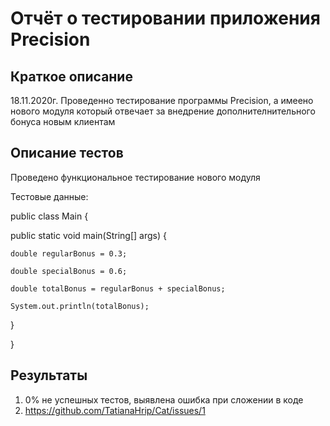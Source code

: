 # Отчёт о тестировании приложения Precision

## Краткое описание
  18.11.2020г.
 Проведенно тестирование программы Precision, а имеено нового модуля который отвечает за внедрение 
 дополнителнительного бонуса новым клиентам

## Описание тестов

Проведено функциональное тестирование нового модуля

Тестовые данные:

public class Main {
  
  public static void main(String[] args) {
    
    double regularBonus = 0.3;
    
    double specialBonus = 0.6;
    
    double totalBonus = regularBonus + specialBonus;
    
    System.out.println(totalBonus);
  
  }

}

## Результаты

1. 0% не успешных тестов, выявлена ошибка при сложении в  коде
2. https://github.com/TatianaHrip/Cat/issues/1
